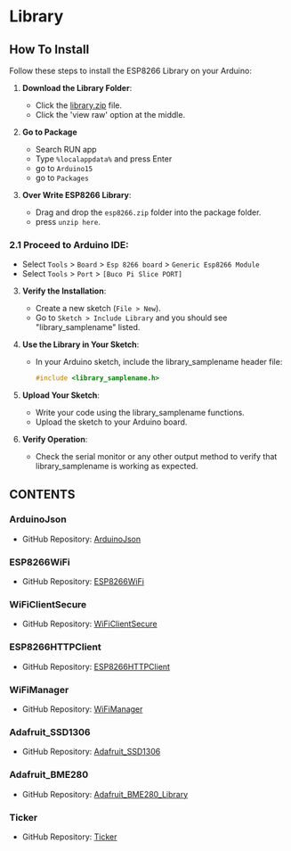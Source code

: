 # Library

## How To Install
Follow these steps to install the ESP8266 Library on your Arduino:

1. **Download the Library Folder**:
    - Click the [library.zip](https://github.com/MJBeltran13/BUCO_PI/blob/main/3_libraries/esp8266.rar) file.
    - Click the 'view raw' option at the middle.
   
2. **Go to Package**
    - Search RUN app
    - Type `%localappdata%` and press Enter
    - go to `Arduino15` 
    - go to `Packages`

2. **Over Write ESP8266 Library**:
   - Drag and drop the `esp8266.zip` folder into the package folder.
   - press `unzip here`.

### 2.1 **Proceed to Arduino IDE**:
   - Select `Tools` > `Board` > `Esp 8266 board` > `Generic Esp8266 Module`
   - Select `Tools` > `Port` > `[Buco Pi Slice PORT]`


3. **Verify the Installation**:
   - Create a new sketch (`File > New`).
   - Go to `Sketch > Include Library` and you should see "library_samplename" listed.

4. **Use the Library in Your Sketch**:
   - In your Arduino sketch, include the library_samplename header file:
     ```cpp
     #include <library_samplename.h>
     ```

5. **Upload Your Sketch**:
   - Write your code using the library_samplename functions.
   - Upload the sketch to your Arduino board.

6. **Verify Operation**:
   - Check the serial monitor or any other output method to verify that library_samplename is working as expected.

## CONTENTS

### ArduinoJson
- GitHub Repository: [ArduinoJson](https://github.com/bblanchon/ArduinoJson)

### ESP8266WiFi
- GitHub Repository: [ESP8266WiFi](https://github.com/esp8266/Arduino/tree/master/libraries/ESP8266WiFi)

### WiFiClientSecure
- GitHub Repository: [WiFiClientSecure](https://github.com/espressif/arduino-esp32/tree/master/libraries/WiFiClientSecure)

### ESP8266HTTPClient
- GitHub Repository: [ESP8266HTTPClient](https://github.com/esp8266/Arduino/tree/master/libraries/ESP8266HTTPClient)

### WiFiManager
- GitHub Repository: [WiFiManager](https://github.com/tzapu/WiFiManager)

### Adafruit_SSD1306
- GitHub Repository: [Adafruit_SSD1306](https://github.com/adafruit/Adafruit_SSD1306)

### Adafruit_BME280
- GitHub Repository: [Adafruit_BME280_Library](https://github.com/adafruit/Adafruit_BME280_Library)

### Ticker
- GitHub Repository: [Ticker](https://github.com/sstaub/Ticker)
